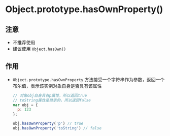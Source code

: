 # Object.prototype.hasOwnProperty()

## 注意

+ 不推荐使用
+ 建议使用 `Object.hasOwn()`

## 作用

+ `Object.prototype.hasOwnProperty` 方法接受一个字符串作为参数，返回一个布尔值，表示该实例对象自身是否具有该属性

  ```js
  // 对象obj自身具有p属性，所以返回true
  // toString属性是继承的，所以返回false
  var obj = {
    p: 123
  };

  obj.hasOwnProperty('p') // true
  obj.hasOwnProperty('toString') // false
  ```
